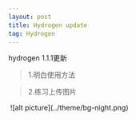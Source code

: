 ```yaml
---
layout: post
title: Hydrogen update
tag: Hydrogen
---
```


hydrogen 1.1.1更新
> 1.明白使用方法

> 2.练习上传图片

<img scr="../theme/bg-night.png" >
![alt picture](../theme/bg-night.png)


